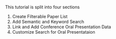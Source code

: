 
This tutorial is split into four sections

1. Create Filterable Paper List
1. Add Semantic and Keyword Search
1. Link and Add Conference Oral Presentation Data
1. Customize Search for Oral Presentataion 
